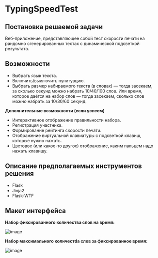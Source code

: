 # TypingSpeedTest

## Постановка решаемой задачи
Веб-приложение, представляющее собой тест скорости печати на рандомно сгенерированных тестах с динамической подсветкой результата.

## Возможности
* Выбрать язык текста.
* Включить/выключить пунктуацию.
* Выбрать размер набираемого текста (в словах) — тогда засекаем, за сколько секунд можно набрать 10/40/100 слов. Или время, которое даётся на набор слов — тогда засекаем, сколько слов можно набрать за 10/30/60 секунд.

**Дополнительные возможности (если успеем)**
* Интерактивное отображение правильности набора.
* Регистрация участника.
* Формирование рейтинга скорости печати.
* Отображение виртуальной клавиатуры с подсветкой клавиш, которые нужно нажать.
* Цветовое (или какое-то другое) отображение, каким пальцем надо нажать клавишу.

## Описание предполагаемых инструментов решения
 *  Flask
 *  Jinja2
 *  Flask-WTF

## Макет интерфейса
**Набор фиксированного количества слов на время:**

![image](https://user-images.githubusercontent.com/20884054/227596564-7959a052-4175-4d7b-bcfe-f6b3ea475d55.png)

**Набор максимального количестdа слов за фиксированное время:**

![image](https://user-images.githubusercontent.com/20884054/227596882-0a4d4d97-1769-454e-8d97-e01564489bb5.png)
